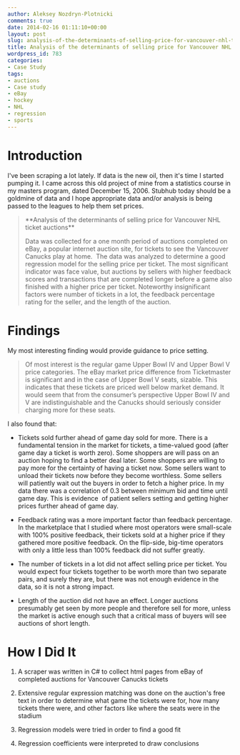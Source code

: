 ```yaml
---
author: Aleksey Nozdryn-Plotnicki
comments: true
date: 2014-02-16 01:11:10+00:00
layout: post
slug: analysis-of-the-determinants-of-selling-price-for-vancouver-nhl-ticket-auctions
title: Analysis of the determinants of selling price for Vancouver NHL ticket auctions
wordpress_id: 783
categories:
- Case Study
tags:
- auctions
- Case study
- eBay
- hockey
- NHL
- regression
- sports
---
```


# Introduction


I've been scraping a lot lately. If data is the new oil, then it's time I started pumping it. I came across this old project of mine from a statistics course in my masters program, dated December 15, 2006. Stubhub today should be a goldmine of data and I hope appropriate data and/or analysis is being passed to the leagues to help them set prices.


<blockquote>**Analysis of the determinants of selling price for Vancouver NHL ticket auctions**

Data was collected for a one month period of auctions completed on eBay, a popular internet auction site, for tickets to see the Vancouver Canucks play at home.  The data was analyzed to determine a good regression model for the selling price per ticket. The most significant indicator was face value, but auctions by sellers with higher feedback scores and transactions that are completed longer before a game also finished with a higher price per ticket. Noteworthy insignificant factors were number of tickets in a lot, the feedback percentage rating for the seller, and the length of the auction.</blockquote>





# Findings


My most interesting finding would provide guidance to price setting.


<blockquote>Of most interest is the regular game Upper Bowl IV and Upper Bowl V price categories. The eBay market price difference from Ticketmaster is significant and in the case of Upper Bowl V seats, sizable. This indicates that these tickets are priced well below market demand. It would seem that from the consumer’s perspective Upper Bowl IV and V are indistinguishable and the Canucks should seriously consider charging more for these seats.</blockquote>


I also found that:



	
  * Tickets sold further ahead of game day sold for more. There is a fundamental tension in the market for tickets, a time-valued good (after game day a ticket is worth zero). Some shoppers are will pass on an auction hoping to find a better deal later. Some shoppers are willing to pay more for the certainty of having a ticket now. Some sellers want to unload their tickets now before they become worthless. Some sellers will patiently wait out the buyers in order to fetch a higher price. In my data there was a correlation of 0.3 between minimum bid and time until game day. This is evidence  of patient sellers setting and getting higher prices further ahead of game day.

	
  * Feedback rating was a more important factor than feedback percentage. In the marketplace that I studied where most operators were small-scale with 100% positive feedback, their tickets sold at a higher price if they gathered more positive feedback. On the flip-side, big-time operators with only a little less than 100% feedback did not suffer greatly.

	
  * The number of tickets in a lot did not affect selling price per ticket. You would expect four tickets together to be worth more than two separate pairs, and surely they are, but there was not enough evidence in the data, so it is not a strong impact.

	
  * Length of the auction did not have an effect. Longer auctions presumably get seen by more people and therefore sell for more, unless the market is active enough such that a critical mass of buyers will see auctions of short length.




## 




# How I Did It





	
  1. A scraper was written in C# to collect html pages from eBay of completed auctions for Vancouver Canucks tickets

	
  2. Extensive regular expression matching was done on the auction's free text in order to determine what game the tickets were for, how many tickets there were, and other factors like where the seats were in the stadium

	
  3. Regression models were tried in order to find a good fit

	
  4. Regression coefficients were interpreted to draw conclusions


